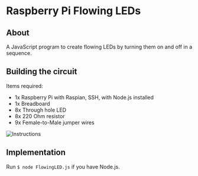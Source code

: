 # Raspberry Pi Flowing LEDs

## About

A JavaScript program to create flowing LEDs by turning them on and off in a sequence.

## Building the circuit

Items required:

- 1x Raspberry Pi with Raspian, SSH, with Node.js installed
- 1x Breadboard
- 8x Through hole LED
- 8x 220 Ohm resistor
- 9x Female-to-Male jumper wires

![Instructions](https://github.com/CodeMaster7000/Raspberry-Pi-Flowing-LEDs/assets/95772109/2436a127-9365-4fb2-96e9-95730c8bdf21)

## Implementation

Run `$ node FlowingLED.js` if you have Node.js.


